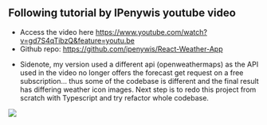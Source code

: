 ## Following tutorial by IPenywis youtube video

- Access the video here https://www.youtube.com/watch?v=gd7S4qTibzQ&feature=youtu.be
- Github repo: https://github.com/ipenywis/React-Weather-App

* Sidenote, my version used a different api (openweathermaps) as the API used in the video no longer offers the forecast get request on a free subscription... thus some of the codebase is different and the final result has differing weather icon images. Next step is to redo this project from scratch with Typescript and try refactor whole codebase.

<p float="left">
  <img src="https://i.gyazo.com/903b6412210ea6b206c4b584ab5c3fb3.png"/>
</p>
